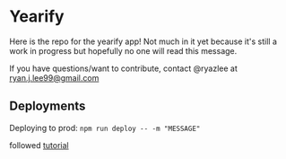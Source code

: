 # Yearify

Here is the repo for the yearify app! Not much in it yet because it's still a work in progress but hopefully no one will read this message.

If you have questions/want to contribute, contact @ryazlee at ryan.j.lee99@gmail.com

## Deployments

Deploying to prod: `npm run deploy -- -m "MESSAGE"`

followed [tutorial](https://github.com/gitname/react-gh-pages)
